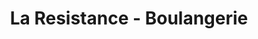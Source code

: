 ---
title: "La Resistance - Boulangerie"
url: /montevideo/la-resistance-boulangerie/
shop: Bäckerei
---